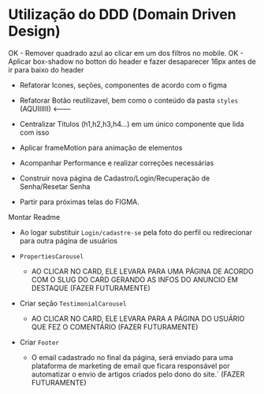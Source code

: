 <!-- A FAZER -->
  # Utilização do DDD (Domain Driven Design)
  OK - Remover quadrado azul ao clicar em um dos filtros no mobile.
  OK - Aplicar box-shadow no botton do header e fazer desaparecer 16px antes de ir para baixo do header

  * Refatorar Icones, seções, componentes de acordo com o figma
  * Refatorar Botão reutilizavel, bem como o conteúdo da pasta `styles` (AQUIIIIII) <---
  

  * Centralizar Titulos (h1,h2,h3,h4...) em um único componente que lida com isso
  * Aplicar frameMotion para animação de elementos
  * Acompanhar Performance e realizar correções necessárias
  * Construir nova página de Cadastro/Login/Recuperação de Senha/Resetar Senha
  * Partir para próximas telas do FIGMA.






















  Montar Readme



  * Ao logar substituir `Login/cadastre-se` pela foto do perfil ou redirecionar para outra página de usuários

  * `PropertiesCarousel`
    - AO CLICAR NO CARD, ELE LEVARA PARA UMA PÁGINA DE ACORDO COM O SLUG DO CARD GERANDO AS INFOS DO ANUNCIO EM DESTAQUE (FAZER FUTURAMENTE)

  * Criar seção `TestimonialCarousel`
    - AO CLICAR NO CARD, ELE LEVARA PARA A PÁGINA DO USUÁRIO QUE FEZ O COMENTÁRIO (FAZER FUTURAMENTE)


  * Criar `Footer`
    - O email cadastrado no final da página, será enviado para uma plataforma de marketing de email que ficara responsável por automatizar o envio de artigos criados pelo dono do site.` (FAZER FUTURAMENTE)
